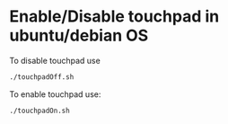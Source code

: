 # Enable/Disable touchpad in ubuntu/debian OS

To disable touchpad use

```bash
./touchpadOff.sh
```
To enable touchpad use:

```bash
./touchpadOn.sh
```